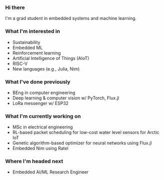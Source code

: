 ### Hi there

I'm a grad student in embedded systems and machine learning.

### What I'm interested in
<!-- talk about interests, particularly technical -->
* Sustainability
* Embedded ML
* Reinforcement learning
* Artificial Intelligence of Things (AIoT)
* RISC-V
* New languages (e.g., Julia, Nim)

### What I've done previously
* BEng in computer engineering
* Deep learning & computer vision w/ PyTorch, Flux.jl
* LoRa messenger w/ ESP32

### What I'm currently working on
<!-- talk about current projects, studies, goals -->
* MSc in electrical engineering
* RL-based packet scheduling for low-cost water level sensors for Arctic IoT
* Genetic algorithm-based optimizer for neural networks using Flux.jl
* Embedded Nim using Ratel

### Where I'm headed next
<!-- talk about upcoming job, grad school, projects, studies, long-term... -->
* Embedded AI/ML Research Engineer
